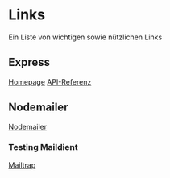 # Links
Ein Liste von wichtigen sowie nützlichen Links

## Express
[Homepage](https://expressjs.com)
[API-Referenz](https://expressjs.com/de/4x/api.html)


## Nodemailer
[Nodemailer](https://nodemailer.com)

### Testing Maildient
[Mailtrap](https://mailtrap.io/home)
